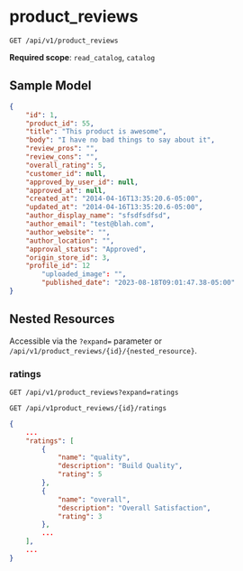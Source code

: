 product\_reviews
================

```shell
GET /api/v1/product_reviews
```

**Required scope**: `read_catalog`, `catalog`

Sample Model
------------

```json
{
	"id": 1,
	"product_id": 55,
	"title": "This product is awesome",
	"body": "I have no bad things to say about it",
	"review_pros": "",
	"review_cons": "",
	"overall_rating": 5,
	"customer_id": null,
	"approved_by_user_id": null,
	"approved_at": null,
	"created_at": "2014-04-16T13:35:20.6-05:00",
	"updated_at": "2014-04-16T13:35:20.6-05:00",
	"author_display_name": "sfsdfsdfsd",
	"author_email": "test@blah.com",
	"author_website": "",
	"author_location": "",
	"approval_status": "Approved",
	"origin_store_id": 3,
	"profile_id": 12
        "uploaded_image": "",
        "published_date": "2023-08-18T09:01:47.38-05:00"
}
```

Nested Resources
----------------

Accessible via the `?expand=` parameter or `/api/v1/product_reviews/{id}/{nested_resource}`.

### ratings

```shell
GET /api/v1/product_reviews?expand=ratings
```

```shell
GET /api/v1product_reviews/{id}/ratings
```

```json
{
	...
	"ratings": [
		{
			"name": "quality",
			"description": "Build Quality",
			"rating": 5
		},
		{
			"name": "overall",
			"description": "Overall Satisfaction",
			"rating": 3
		},
		...
	],
	...
}
```